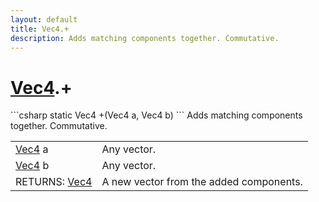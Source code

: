 ```yaml
---
layout: default
title: Vec4.+
description: Adds matching components together. Commutative.
---
```

# [Vec4]({{site.url}}/Pages/Reference/Vec4.html).+

<div class='signature' markdown='1'>
```csharp
static Vec4 +(Vec4 a, Vec4 b)
```
Adds matching components together. Commutative.
</div>

|  |  |
|--|--|
|[Vec4]({{site.url}}/Pages/Reference/Vec4.html) a|Any vector.|
|[Vec4]({{site.url}}/Pages/Reference/Vec4.html) b|Any vector.|
|RETURNS: [Vec4]({{site.url}}/Pages/Reference/Vec4.html)|A new vector from the added components.|




